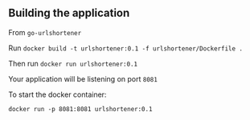 ## Building the application

From `go-urlshortener`

Run `docker build -t urlshortener:0.1 -f urlshortener/Dockerfile .`

Then run `docker run urlshortener:0.1`

Your application will be listening on port `8081`

To start the docker container:

`docker run -p 8081:8081 urlshortener:0.1`